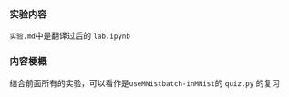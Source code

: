### 实验内容

`实验.md`中是翻译过后的 `lab.ipynb`

### 内容梗概

结合前面所有的实验，可以看作是`useMNistbatch-inMNist`的 `quiz.py` 的复习